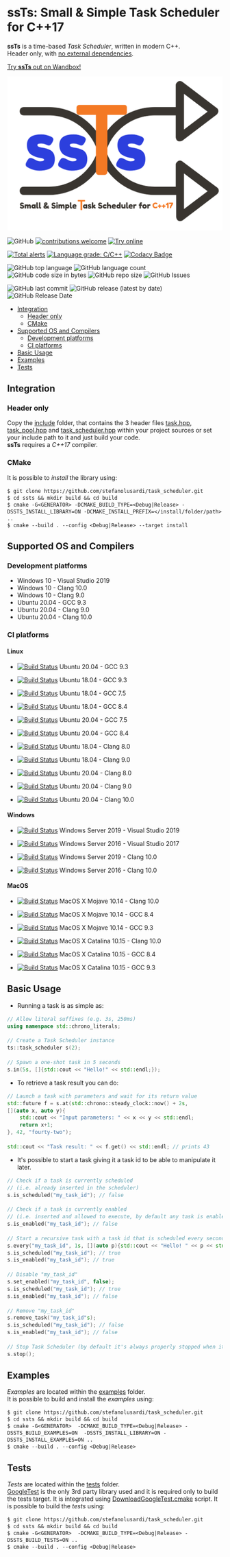 # ssTs: Small &amp; Simple Task Scheduler for C++17

**ssTs** is a time-based *Task Scheduler*, written in modern C++.  
Header only, with [no external dependencies](#tests).

[Try **ssTs** out on Wandbox!](https://wandbox.org/permlink/yTJVogjpcsZzzyNq)

![ssTs](/docs/logo/ssts_logo.png)

![GitHub](https://img.shields.io/github/license/stefanolusardi/task_scheduler) 
[![contributions welcome](https://img.shields.io/badge/contributions-welcome-brightgreen.svg?style=flat)](https://github.com/dwyl/esta/issues)
[![Try online](https://img.shields.io/badge/try-online-orange.svg)](https://wandbox.org/permlink/yTJVogjpcsZzzyNq)

[![Total alerts](https://img.shields.io/lgtm/alerts/g/StefanoLusardi/task_scheduler.svg?logo=lgtm&logoWidth=18)](https://lgtm.com/projects/g/StefanoLusardi/task_scheduler/alerts/)
[![Language grade: C/C++](https://img.shields.io/lgtm/grade/cpp/g/StefanoLusardi/task_scheduler.svg?logo=lgtm&logoWidth=18)](https://lgtm.com/projects/g/StefanoLusardi/task_scheduler/context:cpp)
[![Codacy Badge](https://app.codacy.com/project/badge/Grade/145999f67a5f4d25acec749b0896e47d)](https://www.codacy.com/manual/StefanoLusardi/task_scheduler/dashboard?utm_source=github.com&amp;utm_medium=referral&amp;utm_content=StefanoLusardi/task_scheduler&amp;utm_campaign=Badge_Grade)

![GitHub top language](https://img.shields.io/github/languages/top/stefanolusardi/task_scheduler) 
![GitHub language count](https://img.shields.io/github/languages/count/stefanolusardi/task_scheduler) 
![GitHub code size in bytes](https://img.shields.io/github/languages/code-size/stefanolusardi/task_scheduler) 
![GitHub repo size](https://img.shields.io/github/repo-size/stefanolusardi/task_scheduler)
![GitHub Issues](https://img.shields.io/github/issues/stefanolusardi/task_scheduler)

![GitHub last commit](https://img.shields.io/github/last-commit/stefanolusardi/task_scheduler) 
![GitHub release (latest by date)](https://img.shields.io/github/v/release/stefanolusardi/task_scheduler) 
![GitHub Release Date](https://img.shields.io/github/release-date/stefanolusardi/task_scheduler) 

- [Integration](#integration)
  - [Header only](#header-only)
  - [CMake](#cmake)
- [Supported OS and Compilers](#supported-os-and-compilers)
  - [Development platforms](#development-platforms)
  - [CI platforms](#ci-platforms)
- [Basic Usage](#basic-usage)
- [Examples](#examples)
- [Tests](#tests)

## Integration

### Header only
Copy the [include](/include) folder, that contains the 3 header files [task.hpp](/include/ssts/task.hpp), [task_pool.hpp](/include/ssts/task_pool.hpp) and [task_scheduler.hpp](/include/ssts/task_scheduler.hpp) within your project sources or set your include path to it and just build your code.  
**ssTs** requires a *C++17* compiler.

### CMake
It is possible to *install* the library using:
```console
$ git clone https://github.com/stefanolusardi/task_scheduler.git
$ cd ssts && mkdir build && cd build
$ cmake -G<GENERATOR> -DCMAKE_BUILD_TYPE=<Debug|Release> -DSSTS_INSTALL_LIBRARY=ON -DCMAKE_INSTALL_PREFIX=</install/folder/path> ..
$ cmake --build . --config <Debug|Release> --target install 
```

## Supported OS and Compilers

### Development platforms
*  Windows 10 - Visual Studio 2019
*  Windows 10 - Clang 10.0
*  Windows 10 - Clang 9.0
*  Ubuntu 20.04 - GCC 9.3
*  Ubuntu 20.04 - Clang 9.0
*  Ubuntu 20.04 - Clang 10.0

### CI platforms

#### Linux

*  [![Build Status](https://stefanolusardi.visualstudio.com/ssts/_apis/build/status/ssts_pipeline?branchName=master&jobName=Ubuntu2004_GCC9)](https://stefanolusardi.visualstudio.com/ssts/_build/latest?definitionId=14&branchName=master)
Ubuntu 20.04 - GCC 9.3

*  [![Build Status](https://stefanolusardi.visualstudio.com/ssts/_apis/build/status/ssts_pipeline?branchName=master&jobName=Ubuntu1804_GCC9)](https://stefanolusardi.visualstudio.com/ssts/_build/latest?definitionId=14&branchName=master)
Ubuntu 18.04 - GCC 9.3

*  [![Build Status](https://stefanolusardi.visualstudio.com/ssts/_apis/build/status/ssts_pipeline?branchName=master&jobName=Ubuntu1804_GCC7)](https://stefanolusardi.visualstudio.com/ssts/_build/latest?definitionId=14&branchName=master)
Ubuntu 18.04 - GCC 7.5

*  [![Build Status](https://stefanolusardi.visualstudio.com/ssts/_apis/build/status/ssts_pipeline?branchName=master&jobName=Ubuntu1804_GCC8)](https://stefanolusardi.visualstudio.com/ssts/_build/latest?definitionId=14&branchName=master)
Ubuntu 18.04 - GCC 8.4

*  [![Build Status](https://stefanolusardi.visualstudio.com/ssts/_apis/build/status/ssts_pipeline?branchName=master&jobName=Ubuntu2004_GCC7)](https://stefanolusardi.visualstudio.com/ssts/_build/latest?definitionId=14&branchName=master)
Ubuntu 20.04 - GCC 7.5

*  [![Build Status](https://stefanolusardi.visualstudio.com/ssts/_apis/build/status/ssts_pipeline?branchName=master&jobName=Ubuntu2004_GCC8)](https://stefanolusardi.visualstudio.com/ssts/_build/latest?definitionId=14&branchName=master)
Ubuntu 20.04 - GCC 8.4

*  [![Build Status](https://stefanolusardi.visualstudio.com/ssts/_apis/build/status/ssts_pipeline?branchName=master&jobName=Ubuntu1804_Clang8)](https://stefanolusardi.visualstudio.com/ssts/_build/latest?definitionId=14&branchName=master)
Ubuntu 18.04 - Clang 8.0

*  [![Build Status](https://stefanolusardi.visualstudio.com/ssts/_apis/build/status/ssts_pipeline?branchName=master&jobName=Ubuntu1804_Clang9)](https://stefanolusardi.visualstudio.com/ssts/_build/latest?definitionId=14&branchName=master)
Ubuntu 18.04 - Clang 9.0

*  [![Build Status](https://stefanolusardi.visualstudio.com/ssts/_apis/build/status/ssts_pipeline?branchName=master&jobName=Ubuntu2004_Clang8)](https://stefanolusardi.visualstudio.com/ssts/_build/latest?definitionId=14&branchName=master)
Ubuntu 20.04 - Clang 8.0

*  [![Build Status](https://stefanolusardi.visualstudio.com/ssts/_apis/build/status/ssts_pipeline?branchName=master&jobName=Ubuntu2004_Clang9)](https://stefanolusardi.visualstudio.com/ssts/_build/latest?definitionId=14&branchName=master)
Ubuntu 20.04 - Clang 9.0

*  [![Build Status](https://stefanolusardi.visualstudio.com/ssts/_apis/build/status/ssts_pipeline?branchName=master&jobName=Ubuntu2004_Clang10)](https://stefanolusardi.visualstudio.com/ssts/_build/latest?definitionId=14&branchName=master)
Ubuntu 20.04 - Clang 10.0

#### Windows

*  [![Build Status](https://stefanolusardi.visualstudio.com/ssts/_apis/build/status/ssts_pipeline?branchName=master&jobName=Windows2019_VisualStudio2019)](https://stefanolusardi.visualstudio.com/ssts/_build/latest?definitionId=14&branchName=master)
Windows Server 2019 - Visual Studio 2019

*  [![Build Status](https://stefanolusardi.visualstudio.com/ssts/_apis/build/status/ssts_pipeline?branchName=master&jobName=Windows2016_VisualStudio2017)](https://stefanolusardi.visualstudio.com/ssts/_build/latest?definitionId=14&branchName=master)
Windows Server 2016 - Visual Studio 2017

*  [![Build Status](https://stefanolusardi.visualstudio.com/ssts/_apis/build/status/ssts_pipeline?branchName=master&jobName=Windows2019_Clang10)](https://stefanolusardi.visualstudio.com/ssts/_build/latest?definitionId=14&branchName=master)
Windows Server 2019 - Clang 10.0

*  [![Build Status](https://stefanolusardi.visualstudio.com/ssts/_apis/build/status/ssts_pipeline?branchName=master&jobName=Windows2016_Clang10)](https://stefanolusardi.visualstudio.com/ssts/_build/latest?definitionId=14&branchName=master)
Windows Server 2016 - Clang 10.0

#### MacOS

*  [![Build Status](https://stefanolusardi.visualstudio.com/ssts/_apis/build/status/ssts_pipeline?branchName=master&jobName=MacOSMojave1014_Clang10)](https://stefanolusardi.visualstudio.com/ssts/_build/latest?definitionId=14&branchName=master)
MacOS X Mojave 10.14 - Clang 10.0

*  [![Build Status](https://stefanolusardi.visualstudio.com/ssts/_apis/build/status/ssts_pipeline?branchName=master&jobName=MacOSMojave1014_GCC8)](https://stefanolusardi.visualstudio.com/ssts/_build/latest?definitionId=14&branchName=master)
MacOS X Mojave 10.14 - GCC 8.4

*  [![Build Status](https://stefanolusardi.visualstudio.com/ssts/_apis/build/status/ssts_pipeline?branchName=master&jobName=MacOSMojave1014_GCC9)](https://stefanolusardi.visualstudio.com/ssts/_build/latest?definitionId=14&branchName=master)
MacOS X Mojave 10.14 - GCC 9.3

*  [![Build Status](https://stefanolusardi.visualstudio.com/ssts/_apis/build/status/ssts_pipeline?branchName=master&jobName=MacOSCatalina1015_Clang10)](https://stefanolusardi.visualstudio.com/ssts/_build/latest?definitionId=14&branchName=master)
MacOS X Catalina 10.15 - Clang 10.0

*  [![Build Status](https://stefanolusardi.visualstudio.com/ssts/_apis/build/status/ssts_pipeline?branchName=master&jobName=MacOSCatalina1015_GCC8)](https://stefanolusardi.visualstudio.com/ssts/_build/latest?definitionId=14&branchName=master)
MacOS X Catalina 10.15 - GCC 8.4

*  [![Build Status](https://stefanolusardi.visualstudio.com/ssts/_apis/build/status/ssts_pipeline?branchName=master&jobName=MacOSCatalina1015_GCC9)](https://stefanolusardi.visualstudio.com/ssts/_build/latest?definitionId=14&branchName=master)
MacOS X Catalina 10.15 - GCC 9.3

## Basic Usage

*  Running a task is as simple as:
```cpp
// Allow literal suffixes (e.g. 3s, 250ms)
using namespace std::chrono_literals;

// Create a Task Scheduler instance
ts::task_scheduler s(2);

// Spawn a one-shot task in 5 seconds
s.in(5s, []{std::cout << "Hello!" << std::endl;});
```

*  To retrieve a task result you can do:
```cpp
// Launch a task with parameters and wait for its return value
std::future f = s.at(std::chrono::steady_clock::now() + 2s, 
[](auto x, auto y){ 
    std::cout << "Input parameters: " << x << y << std::endl;
    return x+1; 
}, 42, "fourty-two");

std::cout << "Task result: " << f.get() << std::endl; // prints 43
```

*  It's possible to start a task giving it a task id to be able to manipulate it later.
```cpp
// Check if a task is currently scheduled 
// (i.e. already inserted in the scheduler)
s.is_scheduled("my_task_id"); // false

// Check if a task is currently enabled
// (i.e. inserted and allowed to execute, by default any task is enabled)
s.is_enabled("my_task_id"); // false

// Start a recursive task with a task id that is scheduled every second
s.every("my_task_id", 1s, [](auto p){std::cout << "Hello! " << p << std::endl;}, "some_task_parameter");
s.is_scheduled("my_task_id"); // true
s.is_enabled("my_task_id"); // true

// Disable "my_task_id"
s.set_enabled("my_task_id", false);
s.is_scheduled("my_task_id"); // true
s.is_enabled("my_task_id"); // false

// Remove "my_task_id"
s.remove_task("my_task_id"s);
s.is_scheduled("my_task_id"); // false
s.is_enabled("my_task_id"); // false

// Stop Task Scheduler (by default it's always properly stopped when it goes out of scope)
s.stop();
```

## Examples
*Examples* are located within the [examples](/examples) folder.  
It is possible to build and install the *examples* using:
```console
$ git clone https://github.com/stefanolusardi/task_scheduler.git
$ cd ssts && mkdir build && cd build
$ cmake -G<GENERATOR>  -DCMAKE_BUILD_TYPE=<Debug|Release> -DSSTS_BUILD_EXAMPLES=ON  -DSSTS_INSTALL_LIBRARY=ON -DSSTS_INSTALL_EXAMPLES=ON ..
$ cmake --build . --config <Debug|Release>
```

## Tests
*Tests* are located within the [tests](/tests) folder.  
[GoogleTest](https://github.com/google/googletest) is the only 3rd party library used and it is required only to build the tests target.
It is integrated using [DownloadGoogleTest.cmake](/cmake/DownloadGoogleTest.cmake) script. 
It is possible to build the *tests* using:
```console
$ git clone https://github.com/stefanolusardi/task_scheduler.git
$ cd ssts && mkdir build && cd build
$ cmake -G<GENERATOR>  -DCMAKE_BUILD_TYPE=<Debug|Release> -DSSTS_BUILD_TESTS=ON ..
$ cmake --build . --config <Debug|Release>
```
